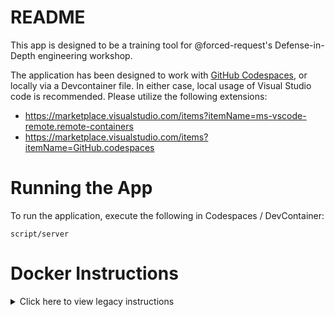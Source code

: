 # README

This app is designed to be a training tool for @forced-request's Defense-in-Depth engineering workshop.

The application has been designed to work with [GitHub Codespaces](https://docs.github.com/en/codespaces/overview), or locally via a Devcontainer file. In either case, local usage of Visual Studio code is recommended. Please utilize the following extensions:

- https://marketplace.visualstudio.com/items?itemName=ms-vscode-remote.remote-containers
- https://marketplace.visualstudio.com/items?itemName=GitHub.codespaces

# Running the App

To run the application, execute the following in Codespaces / DevContainer:

```
script/server
```

# Docker Instructions

<details>

<summary>Click here to view legacy instructions</summary>


## Building the basic image

```bash
docker build . -t skate
```

## Running the image
We utilize a bind-mount to ensure that the source code can be easily modified without rebuilding the image.

```Bash
 docker run --name skate -d -p 3000:3000 --mount type=bind,source=`pwd`,target=/application -t skate
 ```

## Generating Application Routes

`docker exec -it skate rails routes`

## Running tests
`docker exec -it skate bin/rake test`


## Troubleshooting
If things don't work, try the following:

```
Clone Repo: git@github.com:forced-request/23-skate-roc.git
docker build . -t skate
docker run -d -p 3000:3000 --mount type=bind,source=`pwd`,target=/application -t skate
docker exec -it skate rails db:migrate
Docker exec –it skate npm i -g yarn
Docker exec –it skate rails webpacker:install
```

### Windows Users

Problems generally realted to bind-mounts. Try:

`docker run --name skate -d -p 3000:3000 --mount type=bind,source=”%cd%”,target=/application -t skate`

</details>